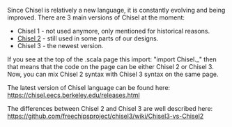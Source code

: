 Since Chisel is relatively a new language, it is constantly evolving and being improved.
There are 3 main versions of Chisel at the moment:
* Chisel 1 - not used anymore, only mentioned for historical reasons.
* [Chisel 2](Chisel2) - still used in some parts of our designs.
* Chisel 3 - the newest version.

If you see at the top of the .scala page this import:
"import Chisel._" then that means that the code on the page can be either Chisel 2 or Chisel 3.  Now, you can mix Chisel 2 syntax with Chisel 3 syntax on the same page.

The latest version of Chisel language can be found here: https://chisel.eecs.berkeley.edu/releases.html

The differences between Chisel 2 and Chisel 3 are well described here: https://github.com/freechipsproject/chisel3/wiki/Chisel3-vs-Chisel2
